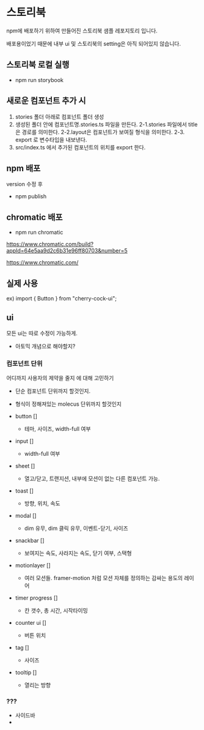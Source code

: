 # 스토리북

npm에 배포하기 위하여 만들어진 스토리북 샘플 레포지토리 입니다. 

배포용이었기 때문에 내부 ui 및 스토리북의 setting은 아직 되어있지 않습니다.

## 스토리북 로컬 실행

- npm run storybook

## 새로운 컴포넌트 추가 시

1. stories 폴더 아래로 컴포넌트 폴더 생성
2. 생성된 폴더 안에 컴포넌트명.stories.ts 파일을 만든다.
   2-1.stories 파일에서 title은 경로를 의미한다.
   2-2.layout은 컴포넌트가 보여질 형식을 의미한다.
   2-3. export 로 변수타입을 내보낸다.
3. src/index.ts 에서 추가된 컴포넌트의 위치를 export 한다.


## npm 배포

version 수정 후
- npm publish

## chromatic 배포

- npm run chromatic

https://www.chromatic.com/build?appId=64e5aa9d2c6b31e96ff80703&number=5

https://www.chromatic.com/


## 실제 사용

ex)
import { Button } from "cherry-cock-ui";

## ui
모든 ui는 따로 수정이 가능하게.

- 아토믹 개념으로 해야할지? 

### 컴포넌트 단위
어디까지 사용자의 제약을 줄지 에 대해 고민하기 
- 단순 컴포넌트 단위까지 할것인지. 
- 형식이 정해져있는 molecus 단위까지 할것인지


- button []
  - 테마, 사이즈, width-full 여부
- input []
  - width-full 여부
- sheet []
  - 열고/닫고, 트랜지션, 내부에 모션이 없는 다른 컴포넌트 가능.
- toast []
  - 방향, 위치, 속도
- modal []
  - dim 유무, dim 클릭 유무, 이벤트-닫기, 사이즈
- snackbar []
  - 보여지는 속도, 사라지는 속도, 닫기 여부, 스택형
- motionlayer []
  - 여러 모션들. framer-motion 처럼 모션 자체를 정의하는 감싸는 용도의 레이어
- timer progress []
  - 칸 갯수, 총 시간, 시작타이밍 
- counter ui []
  - 버튼 위치
- tag []
  - 사이즈
- tooltip []
  - 열리는 방향 

### ???
- 사이드바
- 